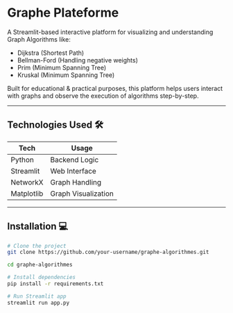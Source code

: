 # Graphe Plateforme

A Streamlit-based interactive platform for visualizing and understanding Graph Algorithms like:

- Dijkstra (Shortest Path)
- Bellman-Ford (Handling negative weights)
- Prim (Minimum Spanning Tree)
- Kruskal (Minimum Spanning Tree)

Built for educational & practical purposes, this platform helps users interact with graphs and observe the execution of algorithms step-by-step.

---

## Technologies Used 🛠️

| Tech         | Usage                |
|--------------|---------------------|
| Python       | Backend Logic       |
| Streamlit    | Web Interface       |
| NetworkX     | Graph Handling      |
| Matplotlib   | Graph Visualization |

---

## Installation 💻

```bash
# Clone the project
git clone https://github.com/your-username/graphe-algorithmes.git

cd graphe-algorithmes

# Install dependencies
pip install -r requirements.txt

# Run Streamlit app
streamlit run app.py
